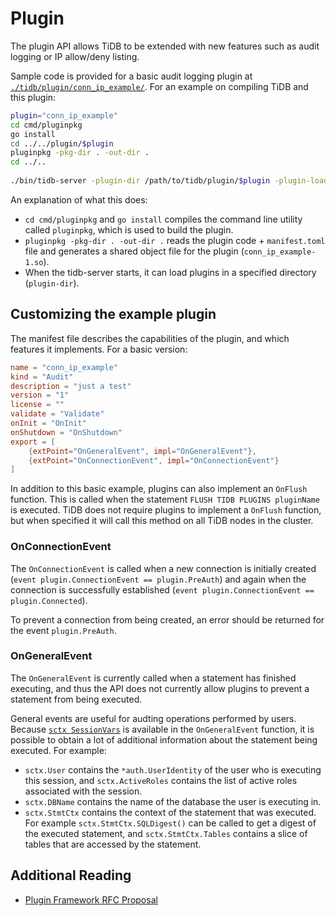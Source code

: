 # Plugin

The plugin API allows TiDB to be extended with new features such as audit logging or IP allow/deny listing.

Sample code is provided for a basic audit logging plugin at [`./tidb/plugin/conn_ip_example/`](https://github.com/pingcap/tidb/tree/master/plugin/conn_ip_example). For an example on compiling TiDB and this plugin:

```bash
plugin="conn_ip_example"
cd cmd/pluginpkg
go install
cd ../../plugin/$plugin
pluginpkg -pkg-dir . -out-dir .
cd ../..
 
./bin/tidb-server -plugin-dir /path/to/tidb/plugin/$plugin -plugin-load $plugin-1
```

An explanation of what this does:

- `cd cmd/pluginpkg` and `go install` compiles the command line utility called `pluginpkg`, which is used to build the plugin.
- `pluginpkg -pkg-dir . -out-dir .` reads the plugin code + `manifest.toml` file and generates a shared object file for the plugin (`conn_ip_example-1.so`).
- When the tidb-server starts, it can load plugins in a specified directory (`plugin-dir`).

## Customizing the example plugin

The manifest file describes the capabilities of the plugin, and which features it implements. For a basic version:

```toml
name = "conn_ip_example"
kind = "Audit"
description = "just a test"
version = "1"
license = ""
validate = "Validate"
onInit = "OnInit"
onShutdown = "OnShutdown"
export = [
    {extPoint="OnGeneralEvent", impl="OnGeneralEvent"},
    {extPoint="OnConnectionEvent", impl="OnConnectionEvent"}
]
```

In addition to this basic example, plugins can also implement an `OnFlush` function. This is called when the statement `FLUSH TIDB PLUGINS pluginName` is executed. TiDB does not require plugins to implement a `OnFlush` function, but when specified it will call this method on all TiDB nodes in the cluster.

### OnConnectionEvent

The `OnConnectionEvent` is called when a new connection is initially created (`event plugin.ConnectionEvent == plugin.PreAuth`) and again when the connection is successfully established (`event plugin.ConnectionEvent == plugin.Connected`).

To prevent a connection from being created, an error should be returned for the event `plugin.PreAuth`.

### OnGeneralEvent

The `OnGeneralEvent` is currently called when a statement has finished executing, and thus the API does not currently allow plugins to prevent a statement from being executed.

General events are useful for audting operations performed by users. Because [`sctx SessionVars`](https://github.com/pingcap/tidb/blob/b2a1d21284b75e3137f499d8954071a7b32f7b3b/sessionctx/variable/session.go#L432-L436) is available in the `OnGeneralEvent` function, it is possible to obtain a lot of additional information about the statement being executed. For example:

* `sctx.User` contains the `*auth.UserIdentity` of the user who is executing this session, and `sctx.ActiveRoles` contains the list of active roles associated with the session.
* `sctx.DBName` contains the name of the database the user is executing in.
* `sctx.StmtCtx` contains the context of the statement that was executed. For example `sctx.StmtCtx.SQLDigest()` can be called to get a digest of the executed statement, and `sctx.StmtCtx.Tables` contains a slice of tables that are accessed by the statement.

## Additional Reading

* [Plugin Framework RFC Proposal](https://github.com/pingcap/tidb/blob/master/docs/design/2018-12-10-plugin-framework.md)
